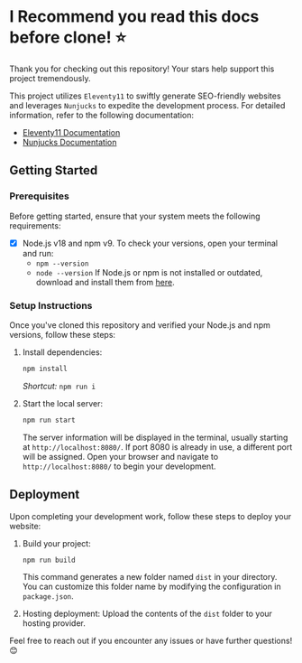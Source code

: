 # I Recommend you read this docs before clone! ⭐

Thank you for checking out this repository! Your stars help support this project tremendously.

This project utilizes `Eleventy11` to swiftly generate SEO-friendly websites and leverages `Nunjucks` to expedite the development process. For detailed information, refer to the following documentation:

- [Eleventy11 Documentation](https://www.11ty.dev/)
- [Nunjucks Documentation](https://mozilla.github.io/nunjucks/)

## Getting Started

### Prerequisites
Before getting started, ensure that your system meets the following requirements:

- [X] Node.js v18 and npm v9. To check your versions, open your terminal and run:
    - `npm --version`
    - `node --version`
    If Node.js or npm is not installed or outdated, download and install them from [here](https://nodejs.org/dist/v20.10.0/).

### Setup Instructions
Once you've cloned this repository and verified your Node.js and npm versions, follow these steps:

1. Install dependencies:
    ```bash
    npm install
    ```
    *Shortcut:* `npm run i`

2. Start the local server:
    ```bash
    npm run start
    ```
    The server information will be displayed in the terminal, usually starting at `http://localhost:8080/`. If port 8080 is already in use, a different port will be assigned. Open your browser and navigate to `http://localhost:8080/` to begin your development.

## Deployment

Upon completing your development work, follow these steps to deploy your website:

1. Build your project:
    ```bash
    npm run build
    ```
    This command generates a new folder named `dist` in your directory. You can customize this folder name by modifying the configuration in `package.json`.

2. Hosting deployment:
    Upload the contents of the `dist` folder to your hosting provider.

Feel free to reach out if you encounter any issues or have further questions! 😊
